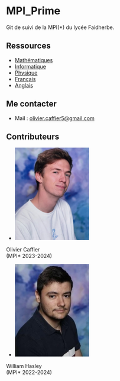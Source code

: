# MPI_Prime
Git de suivi de la MPI(*) du lycée Faidherbe.


## Ressources

* [Mathématiques](/maths/readme_maths.md)
* [Informatique](/info/readme_info.md)
* [Physique](/physique/readme_physique.md)
* [Français](/français/readme_français.md)
* [Anglais](/anglais/readme_anglais.md)

## Me contacter
* Mail : olivier.caffier5@gmail.com
  
## Contributeurs

* <img src="/misc/images/image_cv_olivier.jpg" alt="Olivier Caffier (MPI* 2023-2025)" width="200"/> 
Olivier Caffier \
(MPI* 2023-2024)



* <img src="/misc/images/image_cv_william.jpg" alt="William Hasley (MPI* 2022-2024)" width="200"/> 
William Hasley \
(MPI* 2022-2024)
